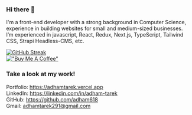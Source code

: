 
### Hi there 👋
I'm a front-end developer with a strong background in Computer Science, experience in building websites for small and medium-sized businesses.<br/>
I’m experienced in javascript, React, Redux, Next.js, TypeScript, Tailwind CSS,  Strapi Headless-CMS, etc.

[![GitHub Streak](http://github-readme-streak-stats.herokuapp.com?user=adham618&date_format=M%20j%5B%2C%20Y%5D&currStreakLabel=000000&ring=000000&fire=000000)](https://git.io/streak-stats)<br/>
[!["Buy Me A Coffee"](https://www.buymeacoffee.com/assets/img/custom_images/orange_img.png)](https://www.buymeacoffee.com/adhamtarek)

### Take a look at my work!

Portfolio: https://adhamtarek.vercel.app<br>
LinkedIn: https://linkedin.com/in/adham-tarek<br>
GitHub: https://github.com/adham618<br>
Gmail: adhamtarek291@gmail.com<br>
